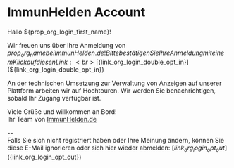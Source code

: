 # ImmunHelden Account

Hallo ${prop_org_login_first_name}!

Wir freuen uns über Ihre Anmeldung von ${prop_org_name} bei ImmunHelden.de! Bitte bestätigen Sie Ihre Anmeldung mit einem Klick auf diesen Link:<br>
[${link_org_login_double_opt_in}](${link_org_login_double_opt_in})

An der technischen Umsetzung zur Verwaltung von Anzeigen auf unserer Plattform arbeiten wir auf Hochtouren. Wir werden Sie benachrichtigen, sobald Ihr Zugang verfügbar ist.

Viele Grüße und willkommen an Bord!<br>
Ihr Team von [ImmunHelden.de](https://ImmunHelden.de)

--<br>
Falls Sie sich nicht registriert haben oder Ihre Meinung ändern, können Sie diese E-Mail ignorieren oder sich hier wieder abmelden: [${link_org_login_opt_out}](${link_org_login_opt_out})
